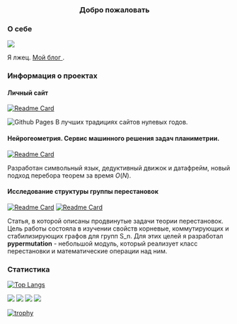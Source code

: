 <!--
- 🔭 I’m currently working on: Ищу оттенки жёлтого для кнопок в новом приложении
- 🌱 I’m currently learning: русский язык, я из Кореи.
- 👯 I’m looking to collaborate on: игра, ну типа Ведьмак, только с пушками и в VR
- 🤔 I’m looking for help with: мировая борьба с плюсистами.
- 💬 Ask me about: Работаю ли в Яндексе? ДА!
- 📫 How to reach me: это невозможно
- 😄 Pronouns: Милостивый государь, Светлейший, и т.п.
- ⚡ Fun fact: я патологический лжец
![](https://komarev.com/ghpvc/?username=enlacroix&color=red)
<a href="https://github.com/enlacroix/github-readme-stats"><img align="center" src="https://github-readme-stats.vercel.app/api?username=enlacroix&theme=dark&show_icons=true&include_all_commits=true&hide_border=true" alt="Github stats" /></a>
GitHub Extra Pins. GitHub позволяет закреплять на странице профиля не более 6 репозиториев, но если этого мало, то можно добавить их в README-файл в виде карточки и не ограничиваться только 6 проектами. Для вставки надо заменить параметры username= на актуальный никнейм, repo= на название необходимого репозитория, а в скобках указать ссылку на сам репозиторий.
[![Readme Card](https://github-readme-stats.vercel.app/api/pin/?username=anuraghazra&repo=github-readme-stats)](https://github.com/anuraghazra/github-readme-stats)
<a href="https://github.com/enlacroix/github-readme-stats"><img src="https://github-readme-stats.vercel.app/api/top-langs/?username=enlacroix&layout=compact&theme=dark"/></a>
-->
<h3 align="center"> Добро пожаловать
<img src="https://github.com/blackcater/blackcater/raw/main/images/Hi.gif" height="16"/>
</h3>

<h3> О себе </h3>

![](https://komarev.com/ghpvc/?username=enlacroix&color=red)

Я лжец. <a href="https://enlacroix.github.io/" target="_blank"> Мой блог </a>.
<h3> Информация о проектах </h3>

<h4> Личный сайт </h4>

[![Readme Card](https://github-readme-stats.vercel.app/api/pin/?username=enlacroix&repo=enlacroix.github.io&theme=tokyonight)](https://github.com/enlacroix/enlacroix.github.io)

![Github Pages](https://img.shields.io/badge/github%20pages-121013?style=for-the-badge&logo=github&logoColor=white) В лучших традициях сайтов нулевых годов.

<h4> Нейрогеометрия. Сервис машинного решения задач планиметрии. </h4>

[![Readme Card](https://github-readme-stats.vercel.app/api/pin/?username=enlacroix&repo=neurogeometry&theme=tokyonight)](https://github.com/enlacroix/neurogeometry)

Разработан символьный язык, дедуктивный движок и датафрейм, новый подход перебора теорем за время $O(N)$.

<h4> Исследование структуры группы перестановок </h4>

[![Readme Card](https://github-readme-stats.vercel.app/api/pin/?username=enlacroix&repo=permutations_paper&theme=tokyonight)](https://github.com/enlacroix/permutations_paper)
[![Readme Card](https://github-readme-stats.vercel.app/api/pin/?username=enlacroix&repo=pypermutation&theme=tokyonight)](https://github.com/enlacroix/pypermutation)

Статья, в которой описаны продвинутые задачи теории перестановок. Цель работы состояла в изучении свойств корневые, коммутирующих и стабилизирующих графов для групп S_n.
Для этих целей я разработал **pypermutation** - небольшой модуль, который реализует класс перестановки и математические операции над ним. 


<h3> Статистика </h3>

[![Top Langs](https://github-readme-stats.vercel.app/api/top-langs/?username=enlacroix&theme=synthwave)](https://github.com/anuraghazra/github-readme-stats)


![](https://github-profile-summary-cards.vercel.app/api/cards/profile-details?username=enlacroix&theme=2077)
![](https://github-profile-summary-cards.vercel.app/api/cards/most-commit-language?username=enlacroix&theme=2077)
![](https://github-profile-summary-cards.vercel.app/api/cards/repos-per-language?username=enlacroix&theme=2077)
![](https://github-profile-summary-cards.vercel.app/api/cards/productive-time?username=enlacroix&theme=2077&utcOffset=3)

[![trophy](https://github-profile-trophy.vercel.app/?username=enlacroix)](https://github.com/ryo-ma/github-profile-trophy)


